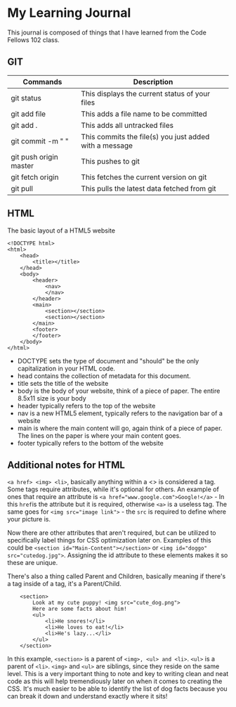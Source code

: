 # My Learning Journal

This journal is composed of things that I have learned from the Code Fellows 102 class.

## GIT

Commands | Description
-------- | ------------
git status | This displays the current status of your files
git add file | This adds a file name to be committed
git add . | This adds all untracked files
git commit -m " " | This commits the file(s) you just added with a message
git push origin master | This pushes to git
git fetch origin | This fetches the current version on git
git pull | This pulls the latest data fetched from git


## HTML

The basic layout of a HTML5 website

```
<!DOCTYPE html>
<html>
    <head>
        <title></title>
    </head>
    <body>
        <header>
            <nav>
            </nav>
        </header>
        <main>
            <section></section>
            <section></section>
        </main>
        <footer>
        </footer>
    </body>
</html>
```

- DOCTYPE sets the type of document and "should" be the only capitalization in your HTML code.
- head contains the collection of metadata for this document.
- title sets the title of the website
- body is the body of your website, think of a piece of paper.  The entire 8.5x11 size is your body
- header typically refers to the top of the website
- nav is a new HTML5 element, typically refers to the navigation bar of a website
- main is where the main content will go, again think of a piece of paper.  The lines on the paper is where your main content goes.
- footer typically refers to the bottom of the website

## Additional notes for HTML

`<a href> <img> <li>`, basically anything within a <> is considered a tag.  Some tags require attributes, while it's optional for others.  An example of ones that require an attribute is `<a href="www.google.com">Google!</a>` - In this `href`is the attribute but it is required, otherwise `<a>` is a useless tag.  The same goes for `<img src="image link">` - the `src` is required to define where your picture is.  

Now there are other attributes that aren't required, but can be utilized to specifically label things for CSS optimization later on.  Examples of this could be `<section id="Main-Content"></section>` or `<img id="doggo" src="cutedog.jpg">`.  Assigning the id attribute to these elements makes it so these are unique.

There's also a thing called Parent and Children, basically meaning if there's a tag inside of a tag, it's a Parent/Child.

```
    <section>
        Look at my cute puppy! <img src="cute_dog.png">
        Here are some facts about him!
        <ul>
            <li>He snores!</li>
            <li>He loves to eat!</li>
            <li>He's lazy...</li>
        </ul>
    </section>
```

In this example, `<section>` is a parent of `<img>, <ul> and <li>`.  `<ul>` is a parent of `<li>`.  `<img>` and `<ul>` are siblings, since they reside on the same level.  This is a very important thing to note and key to writing clean and neat code as this will help tremendiously later on when it comes to creating the CSS.  It's much easier to be able to identify the list of dog facts because you can break it down and understand exactly where it sits!

